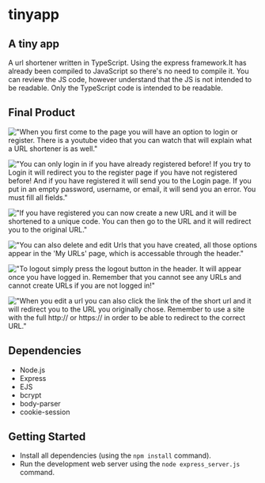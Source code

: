 # tinyapp
## A tiny app
A url shortener written in TypeScript. Using the express framework.It has already been compiled to JavaScript so there's no need to compile it. You can review the JS code, however understand that the JS is not intended to be readable. Only the TypeScript code is intended to be readable.
## Final Product

!["When you first come to the page you will have an option to login or register. There is a youtube video that you can watch that will explain what a URL shortener is as well."](#https://github.com/Diogenesoftoronto/tinyapp/blob/main/Frontpage.png)

!["You can only login in if you have already registered before! If you try to Login it will redirect you to the register page if you have not registered before! And if you have registered it will send you to the Login page. If you put in an empty password, username, or email, it will send you an error. You must fill all fields."](#https://github.com/Diogenesoftoronto/tinyapp/blob/main/Registration.png)

!["If you have registered you can now create a new URL and it will be shortened to a unique code. You can then go to the URL and it will redirect you to the original URL."](#https://github.com/Diogenesoftoronto/tinyapp/blob/main/CreateUrl.png)

!["You can also delete and edit Urls that you have created, all those options appear in the 'My URLs' page, which is accessable through the header."](#https://github.com/Diogenesoftoronto/tinyapp/blob/main/MyUrls.png)

!["To logout simply press the logout button in the header. It will appear once you have logged in. Remember that you cannot see any URLs and cannot create URLs if you are not logged in!"](#https://github.com/Diogenesoftoronto/tinyapp/blob/main/LoggedIn.png)

!["When you edit a url you can also click the link the of the short url and it will redirect you to the URL you originally chose. Remember to use a site with the full http:// or https:// in order to be able to redirect to the correct URL."](#https://github.com/Diogenesoftoronto/tinyapp/blob/main/Edit.png)
## Dependencies

- Node.js
- Express
- EJS
- bcrypt
- body-parser
- cookie-session

## Getting Started

- Install all dependencies (using the `npm install` command).
- Run the development web server using the `node express_server.js` command.